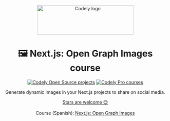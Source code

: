 <p align="center">
  <a href="https://codely.com">
    <img src="https://user-images.githubusercontent.com/10558907/170513882-a09eee57-7765-4ca4-b2dd-3c2e061fdad0.png" width="300px" height="92px" alt="Codely logo"/>
  </a>
</p>

<h1 align="center">
  🖼️ Next.js: Open Graph Images course 
</h1>

<p align="center">
    <a href="https://github.com/CodelyTV"><img src="https://img.shields.io/badge/Codely-OS-green.svg?style=flat-square" alt="Codely Open Source projects"/></a>
    <a href="https://pro.codely.com"><img src="https://img.shields.io/badge/Codely-Pro-black.svg?style=flat-square" alt="Codely Pro courses"/></a>
</p>

<p align="center">
  Generate dynamic images in your Next.js projects to share on social media.
</p>

<p align="center">
  <a href="https://github.com/CodelyTV/nextjs-open_graph-course/stargazers">Stars are welcome 😊</a><br><br>
  Course (Spanish): <a href="https://pro.codely.com/library/next-js-open-graph-images-211226/556413/about/">Next.js: Open Graph Images</a>
</p>
